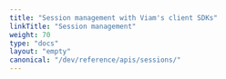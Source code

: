 ```yaml
---
title: "Session management with Viam's client SDKs"
linkTitle: "Session management"
weight: 70
type: "docs"
layout: "empty"
canonical: "/dev/reference/apis/sessions/"
---
```

